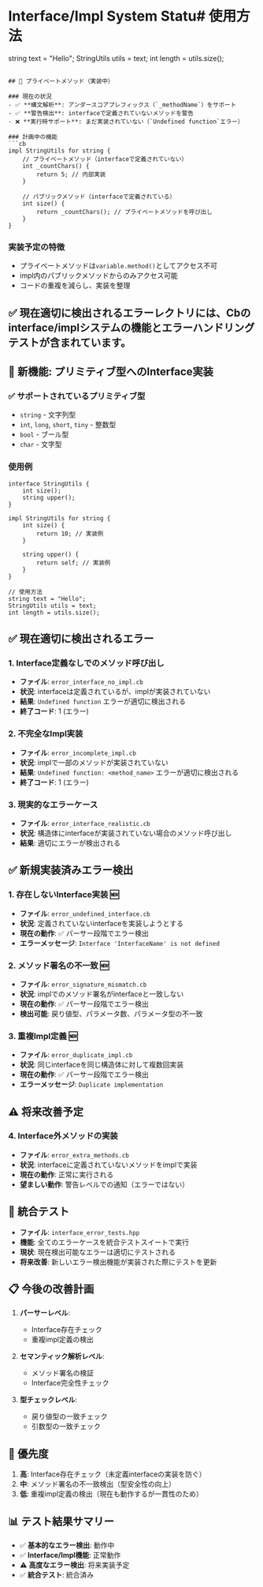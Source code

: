 # Interface/Impl System Statu# 使用方法
string text = "Hello";
StringUtils utils = text;
int length = utils.size();
```

## 🔄 プライベートメソッド（実装中）

### 現在の状況
- ✅ **構文解析**: アンダースコアプレフィックス（`_methodName`）をサポート
- ✅ **警告検出**: interfaceで定義されていないメソッドを警告
- ❌ **実行時サポート**: まだ実装されていない（`Undefined function`エラー）

### 計画中の機能
```cb
impl StringUtils for string {
    // プライベートメソッド（interfaceで定義されていない）
    int _countChars() {
        return 5; // 内部実装
    }
    
    // パブリックメソッド（interfaceで定義されている）
    int size() {
        return _countChars(); // プライベートメソッドを呼び出し
    }
}
```

### 実装予定の特徴
- プライベートメソッドは`variable.method()`としてアクセス不可
- impl内のパブリックメソッドからのみアクセス可能
- コードの重複を減らし、実装を整理

## ✅ 現在適切に検出されるエラーレクトリには、Cbのinterface/implシステムの機能とエラーハンドリングテストが含まれています。

## 🚀 新機能: プリミティブ型へのInterface実装

### ✅ サポートされているプリミティブ型
- `string` - 文字列型
- `int`, `long`, `short`, `tiny` - 整数型
- `bool` - ブール型  
- `char` - 文字型

### 使用例
```cb
interface StringUtils {
    int size();
    string upper();
}

impl StringUtils for string {
    int size() {
        return 10; // 実装例
    }
    
    string upper() {
        return self; // 実装例
    }
}

// 使用方法
string text = "Hello";
StringUtils utils = text;
int length = utils.size();
```

## ✅ 現在適切に検出されるエラー

### 1. Interface定義なしでのメソッド呼び出し
- **ファイル**: `error_interface_no_impl.cb`
- **状況**: interfaceは定義されているが、implが実装されていない
- **結果**: `Undefined function` エラーが適切に検出される
- **終了コード**: 1 (エラー)

### 2. 不完全なImpl実装
- **ファイル**: `error_incomplete_impl.cb`
- **状況**: implで一部のメソッドが実装されていない
- **結果**: `Undefined function: <method_name>` エラーが適切に検出される
- **終了コード**: 1 (エラー)

### 3. 現実的なエラーケース
- **ファイル**: `error_interface_realistic.cb`
- **状況**: 構造体にinterfaceが実装されていない場合のメソッド呼び出し
- **結果**: 適切にエラーが検出される

## ✅ 新規実装済みエラー検出

### 1. 存在しないInterface実装 🆕
- **ファイル**: `error_undefined_interface.cb`
- **状況**: 定義されていないinterfaceを実装しようとする
- **現在の動作**: ✅ パーサー段階でエラー検出
- **エラーメッセージ**: `Interface 'InterfaceName' is not defined`

### 2. メソッド署名の不一致 🆕
- **ファイル**: `error_signature_mismatch.cb`
- **状況**: implでのメソッド署名がinterfaceと一致しない
- **現在の動作**: ✅ パーサー段階でエラー検出
- **検出可能**: 戻り値型、パラメータ数、パラメータ型の不一致

### 3. 重複Impl定義 🆕
- **ファイル**: `error_duplicate_impl.cb`
- **状況**: 同じinterfaceを同じ構造体に対して複数回実装
- **現在の動作**: ✅ パーサー段階でエラー検出
- **エラーメッセージ**: `Duplicate implementation`

## ⚠️ 将来改善予定

### 4. Interface外メソッドの実装
- **ファイル**: `error_extra_methods.cb`
- **状況**: interfaceに定義されていないメソッドをimplで実装
- **現在の動作**: 正常に実行される
- **望ましい動作**: 警告レベルでの通知（エラーではない）

## 🔄 統合テスト

- **ファイル**: `interface_error_tests.hpp`
- **機能**: 全てのエラーケースを統合テストスイートで実行
- **現状**: 現在検出可能なエラーは適切にテストされる
- **将来改善**: 新しいエラー検出機能が実装された際にテストを更新

## 📋 今後の改善計画

1. **パーサーレベル**:
   - Interface存在チェック
   - 重複impl定義の検出

2. **セマンティック解析レベル**:
   - メソッド署名の検証
   - Interface完全性チェック

3. **型チェックレベル**:
   - 戻り値型の一致チェック
   - 引数型の一致チェック

## 🎯 優先度

1. **高**: Interface存在チェック（未定義interfaceの実装を防ぐ）
2. **中**: メソッド署名の不一致検出（型安全性の向上）
3. **低**: 重複impl定義の検出（現在も動作するが一貫性のため）

## 📊 テスト結果サマリー

- ✅ **基本的なエラー検出**: 動作中
- ✅ **Interface/Impl機能**: 正常動作
- ⚠️ **高度なエラー検出**: 将来実装予定
- ✅ **統合テスト**: 統合済み

